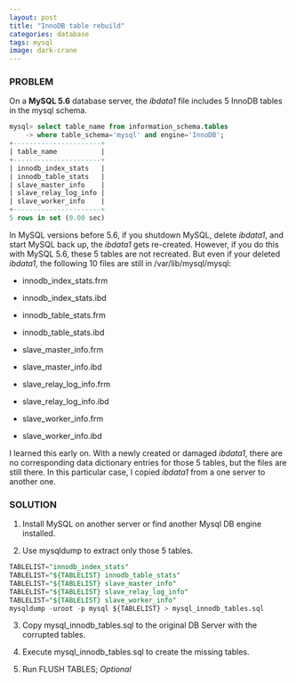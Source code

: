 ```yaml
---
layout: post
title: "InnoDB table rebuild"
categories: database
tags: mysql
image: dark-crane
---
```


### PROBLEM

On a **MySQL 5.6** database server, the *ibdata1* file includes 5 InnoDB tables in the mysql schema.

```sql
mysql> select table_name from information_schema.tables
    -> where table_schema='mysql' and engine='InnoDB';
+----------------------+
| table_name           |
+----------------------+
| innodb_index_stats   |
| innodb_table_stats   |
| slave_master_info    |
| slave_relay_log_info |
| slave_worker_info    |
+----------------------+
5 rows in set (0.00 sec)
```

In MySQL versions before 5.6, if you shutdown MySQL, delete *ibdata1*, and start MySQL back up, the *ibdata1* gets re-created. However, if you do this with MySQL 5.6, these 5 tables are not recreated. But even if your deleted *ibdata1*, the following 10 files are still in /var/lib/mysql/mysql:

* innodb_index_stats.frm

* innodb_index_stats.ibd

* innodb_table_stats.frm

* innodb_table_stats.ibd

* slave_master_info.frm

* slave_master_info.ibd

* slave_relay_log_info.frm

* slave_relay_log_info.ibd

* slave_worker_info.frm

* slave_worker_info.ibd

I learned this early on. With a newly created or damaged *ibdata1*, there are no corresponding data dictionary entries for those 5 tables, but the files are still there.
In this particular case, I copied *ibdata1* from a one server to another one.

### SOLUTION

1. Install MySQL on another server or find another Mysql DB engine installed.

2. Use mysqldump to extract only those 5 tables.

```sql
TABLELIST="innodb_index_stats"
TABLELIST="${TABLELIST} innodb_table_stats"
TABLELIST="${TABLELIST} slave_master_info"
TABLELIST="${TABLELIST} slave_relay_log_info"
TABLELIST="${TABLELIST} slave_worker_info"
mysqldump -uroot -p mysql ${TABLELIST} > mysql_innodb_tables.sql
```

3. Copy mysql_innodb_tables.sql to the original DB Server with the corrupted tables.

4. Execute mysql_innodb_tables.sql to create the missing tables.

5. Run FLUSH TABLES; *Optional*
